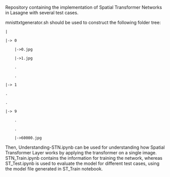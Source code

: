 Repository containing the implementation of Spatial Transformer Networks in Lasagne with several test cases.

mnisttxtgenerator.sh should be used to construct the following folder tree:

    |

    |-> 0

        |->0.jpg

        |->1.jpg

        .

        .

    |-> 1

    .

    .

    |-> 9

        .

        .

        |->60000.jpg

Then, Understanding-STN.ipynb can be used for understanding how Spatial Transformer Layer works by applying the transformer on a single image. STN_Train.ipynb contains the information for training the network, whereas ST_Test.ipynb is used to evaluate the model for different test cases, using the model file generated in ST_Train notebook. 
